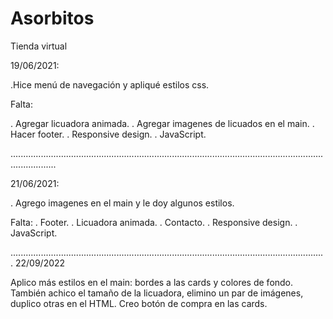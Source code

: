 # Asorbitos
Tienda virtual


19/06/2021:

.Hice menú de navegación y apliqué estilos css.

Falta:

. Agregar licuadora animada.
. Agregar imagenes de licuados en el main.
. Hacer footer.
. Responsive design.
. JavaScript.

..............................................................................................................................................

21/06/2021:

. Agrego imagenes en el main y le doy algunos estilos.

Falta:
. Footer.
. Licuadora animada.
. Contacto.
. Responsive design.
. JavaScript.

.............................................................................................................................
22/09/2022

Aplico más estilos en el main: bordes a las cards y colores de fondo. También achico el tamaño de la licuadora, elimino un par de imágenes, duplico otras en el HTML. Creo botón de compra en las cards.
